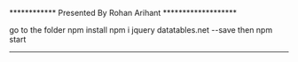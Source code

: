 ************   Presented By Rohan Arihant  *******************

go to the folder 
npm install 
npm i jquery  datatables.net --save
then npm start

**************************************************************